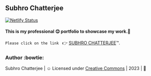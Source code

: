 ## Subhro Chatterjee

[![Netlify Status](https://api.netlify.com/api/v1/badges/60b25308-2f9c-4f6e-8f04-f38d436e21a3/deploy-status)](https://app.netlify.com/sites/subhrochatterjee/deploys)

#### This is my professional :relieved: portfolio to showcase my work.:man:

`Please click on the link ` :point_right: [SUBHRO CHATTERJEE](https://subhrochatterjee.netlify.app/):tm:.

### Author :bowtie:
Subhro Chatterjee | :relaxed: Licensed under [Creative Commons](https://creativecommons.org/licenses/by-sa/4.0/) | 2023 | :pray:
